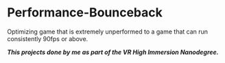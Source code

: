# Performance-Bounceback

Optimizing game that is extremely unperformed to a game that can run consistently 90fps or above.

***This projects done by me as part of the VR High Immersion Nanodegree.***

